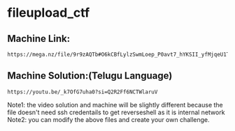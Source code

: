 # fileupload_ctf

## Machine Link: 
```
https://mega.nz/file/9r9zAQTb#O6kCBfLylzSwmLoep_P0avt7_hYKSII_yfMjqeU1TLk 
```

## Machine Solution:(Telugu Language)  
```
https://youtu.be/_k7OfG7uha0?si=Q2R2Ff6NCTWlaruV
```

 Note1: the video solution and machine will be slightly different because the file doesn't need ssh credentails to get reverseshell as it is internal network
 Note2: you can modify the above files and create your own challenge.
